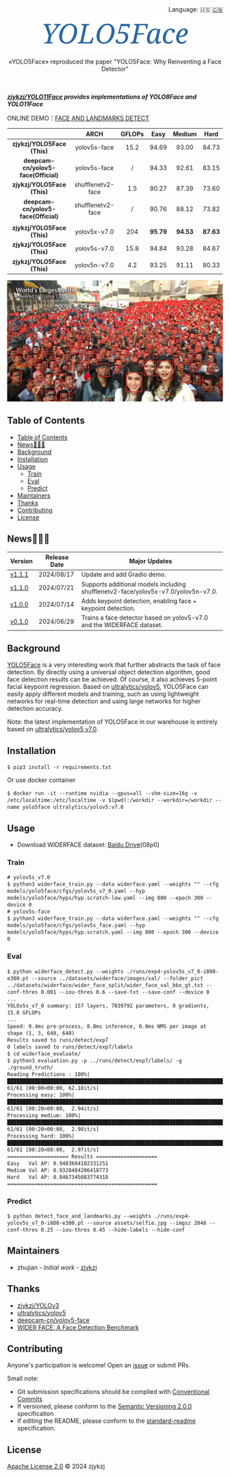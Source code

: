 <div align="right">
  Language:
    🇺🇸
  <a title="Chinese" href="./README.zh-CN.md">🇨🇳</a>
</div>

<div align="center"><a title="" href="https://github.com/zjykzj/YOLO5Face"><img align="center" src="assets/logo/YOLO5Face.png" alt=""></a></div>

<p align="center">
  «YOLO5Face» reproduced the paper "YOLO5Face: Why Reinventing a Face Detector"
<br>
<br>
  <a href="https://github.com/RichardLitt/standard-readme"><img src="https://img.shields.io/badge/standard--readme-OK-green.svg?style=flat-square" alt=""></a>
  <a href="https://conventionalcommits.org"><img src="https://img.shields.io/badge/Conventional%20Commits-1.0.0-yellow.svg" alt=""></a>
  <a href="http://commitizen.github.io/cz-cli/"><img src="https://img.shields.io/badge/commitizen-friendly-brightgreen.svg" alt=""></a>
</p>

***[zjykzj/YOLO11Face](https://github.com/zjykzj/YOLO11Face) provides implementations of YOLO8Face and YOLO11Face***

ONLINE DEMO：[FACE AND LANDMARKS DETECT](https://blog.zjykzj.cn/gradio/yolo5face/)

|                                      |       ARCH        | GFLOPs |   Easy    |  Medium   |   Hard    |
|:------------------------------------:|:-----------------:|:------:|:---------:|:---------:|:---------:|
|     **zjykzj/YOLO5Face (This)**      |   yolov5s-face    |  15.2  |   94.69   |   93.00   |   84.73   |
| **deepcam-cn/yolov5-face(Official)** |   yolov5s-face    |   /    |   94.33   |   92.61   |   83.15   |
|     **zjykzj/YOLO5Face (This)**      | shufflenetv2-face |  1.5   |   90.27   |   87.39   |   73.60   |
| **deepcam-cn/yolov5-face(Official)** | shufflenetv2-face |   /    |   90.76   |   88.12   |   73.82   |
|                                      |                   |        |           |           |           |
|     **zjykzj/YOLO5Face (This)**      |   yolov5x-v7.0    |  204   | **95.79** | **94.53** | **87.63** |
|     **zjykzj/YOLO5Face (This)**      |   yolov5s-v7.0    |  15.8  |   94.84   |   93.28   |   84.67   |
|     **zjykzj/YOLO5Face (This)**      |   yolov5n-v7.0    |  4.2   |   93.25   |   91.11   |   80.33   |

![](./assets/results/selfie.jpg)

## Table of Contents

- [Table of Contents](#table-of-contents)
- [News🚀🚀🚀](#news)
- [Background](#background)
- [Installation](#installation)
- [Usage](#usage)
  - [Train](#train)
  - [Eval](#eval)
  - [Predict](#predict)
- [Maintainers](#maintainers)
- [Thanks](#thanks)
- [Contributing](#contributing)
- [License](#license)

## News🚀🚀🚀

| Version                                                           | Release Date | Major Updates                                                                     |
|-------------------------------------------------------------------|--------------|-----------------------------------------------------------------------------------|
| [v1.1.1](https://github.com/zjykzj/YOLO5Face/releases/tag/v1.1.1) | 2024/08/17   | Update and add Gradio demo.                                                       |
| [v1.1.0](https://github.com/zjykzj/YOLO5Face/releases/tag/v1.1.0) | 2024/07/21   | Supports additional models including shufflenetv2-face/yolov5x-v7.0/yolov5n-v7.0. |
| [v1.0.0](https://github.com/zjykzj/YOLO5Face/releases/tag/v1.0.0) | 2024/07/14   | Adds keypoint detection, enabling face + keypoint detection.                      |
| [v0.1.0](https://github.com/zjykzj/YOLO5Face/releases/tag/v0.1.0) | 2024/06/29   | Trains a face detector based on yolov5-v7.0 and the WIDERFACE dataset.            |

## Background

[YOLO5Face](https://arxiv.org/abs/2105.12931) is a very interesting work that further abstracts the task of face detection. By directly using a universal object detection algorithm, good face detection results can be achieved. Of course, it also achieves 5-point facial keypoint regression. Based on [ultralytics/yolov5](https://github.com/ultralytics/yolov5), YOLO5Face can easily apply different models and training, such as using lightweight networks for real-time detection and using large networks for higher detection accuracy.

Note: the latest implementation of YOLO5Face in our warehouse is entirely based on [ultralytics/yolov5 v7.0](https://github.com/ultralytics/yolov5/releases/tag/v7.0).

## Installation

```shell
$ pip3 install -r requirements.txt
```

Or use docker container

```shell
$ docker run -it --runtime nvidia --gpus=all --shm-size=16g -v /etc/localtime:/etc/localtime -v $(pwd):/workdir --workdir=/workdir --name yolo5face ultralytics/yolov5:v7.0
```

## Usage

* Download WIDERFACE dataset: [Baidu Drive](https://pan.baidu.com/s/1aHdWgLq1ne_MEr9fkcS7Rg)(08p0)

### Train

```shell
# yolov5s_v7.0
$ python3 widerface_train.py --data widerface.yaml --weights "" --cfg models/yolo5face/cfgs/yolov5s_v7_0.yaml --hyp models/yolo5face/hyps/hyp.scratch-low.yaml --img 800 --epoch 300 --device 0
# yolov5s-face
$ python3 widerface_train.py --data widerface.yaml --weights "" --cfg models/yolo5face/cfgs/yolov5s_face.yaml --hyp models/yolo5face/hyps/hyp.scratch.yaml --img 800 --epoch 300 --device 0
```

### Eval

```shell
$ python widerface_detect.py --weights ./runs/exp4-yolov5s_v7_0-i800-e300.pt --source ../datasets/widerface/images/val/ --folder_pict ../datasets/widerface/wider_face_split/wider_face_val_bbx_gt.txt --conf-thres 0.001 --iou-thres 0.6 --save-txt --save-conf --device 0
...
YOLOv5s_v7_0 summary: 157 layers, 7039792 parameters, 0 gradients, 15.8 GFLOPs
...
Speed: 0.4ms pre-process, 8.8ms inference, 0.8ms NMS per image at shape (1, 3, 640, 640)
Results saved to runs/detect/exp7
0 labels saved to runs/detect/exp7/labels
$ cd widerface_evaluate/
$ python3 evaluation.py -p ../runs/detect/exp7/labels/ -g ./ground_truth/
Reading Predictions : 100%|█████████████████████████████████████████████████████████████████████████████████████████████████████████| 61/61 [00:00<00:00, 62.18it/s]
Processing easy: 100%|██████████████████████████████████████████████████████████████████████████████████████████████████████████████| 61/61 [00:20<00:00,  2.94it/s]
Processing medium: 100%|████████████████████████████████████████████████████████████████████████████████████████████████████████████| 61/61 [00:20<00:00,  2.98it/s]
Processing hard: 100%|██████████████████████████████████████████████████████████████████████████████████████████████████████████████| 61/61 [00:20<00:00,  2.97it/s]
==================== Results ====================
Easy   Val AP: 0.9483604102331251
Medium Val AP: 0.9328484206418773
Hard   Val AP: 0.8467345083774318
=================================================
```

### Predict

```shell
$ python detect_face_and_landmarks.py --weights ./runs/exp4-yolov5s_v7_0-i800-e300.pt --source assets/selfie.jpg --imgsz 2048 --conf-thres 0.25 --iou-thres 0.45 --hide-labels --hide-conf
```

## Maintainers

* zhujian - *Initial work* - [zjykzj](https://github.com/zjykzj)

## Thanks

* [zjykzj/YOLOv3](https://github.com/zjykzj/YOLOv3)
* [ultralytics/yolov5](https://github.com/ultralytics/yolov5)
* [deepcam-cn/yolov5-face](https://github.com/deepcam-cn/yolov5-face)
* [WIDER FACE: A Face Detection Benchmark](http://shuoyang1213.me/WIDERFACE/)

## Contributing

Anyone's participation is welcome! Open an [issue](https://github.com/zjykzj/YOLO5Face/issues) or submit PRs.

Small note:

* Git submission specifications should be complied
  with [Conventional Commits](https://www.conventionalcommits.org/en/v1.0.0-beta.4/)
* If versioned, please conform to the [Semantic Versioning 2.0.0](https://semver.org) specification
* If editing the README, please conform to the [standard-readme](https://github.com/RichardLitt/standard-readme)
  specification.

## License

[Apache License 2.0](LICENSE) © 2024 zjykzj